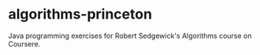# algorithms-princeton
Java programming exercises for Robert Sedgewick's Algorithms course on Coursere.
